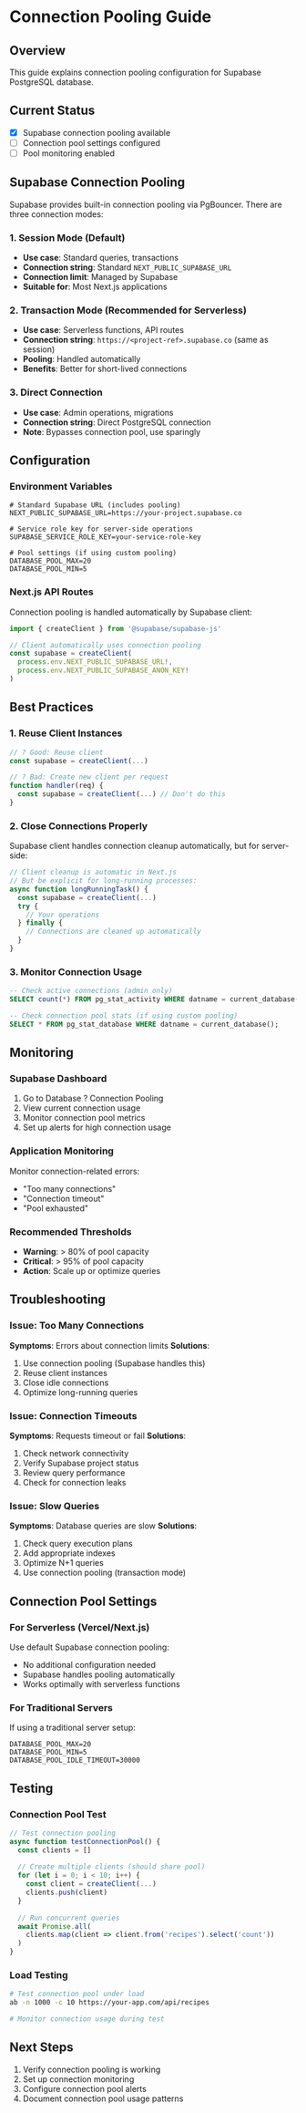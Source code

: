 # Connection Pooling Guide

## Overview
This guide explains connection pooling configuration for Supabase PostgreSQL database.

## Current Status
- [x] Supabase connection pooling available
- [ ] Connection pool settings configured
- [ ] Pool monitoring enabled

## Supabase Connection Pooling

Supabase provides built-in connection pooling via PgBouncer. There are three connection modes:

### 1. Session Mode (Default)
- **Use case**: Standard queries, transactions
- **Connection string**: Standard `NEXT_PUBLIC_SUPABASE_URL`
- **Connection limit**: Managed by Supabase
- **Suitable for**: Most Next.js applications

### 2. Transaction Mode (Recommended for Serverless)
- **Use case**: Serverless functions, API routes
- **Connection string**: `https://<project-ref>.supabase.co` (same as session)
- **Pooling**: Handled automatically
- **Benefits**: Better for short-lived connections

### 3. Direct Connection
- **Use case**: Admin operations, migrations
- **Connection string**: Direct PostgreSQL connection
- **Note**: Bypasses connection pool, use sparingly

## Configuration

### Environment Variables
```env
# Standard Supabase URL (includes pooling)
NEXT_PUBLIC_SUPABASE_URL=https://your-project.supabase.co

# Service role key for server-side operations
SUPABASE_SERVICE_ROLE_KEY=your-service-role-key

# Pool settings (if using custom pooling)
DATABASE_POOL_MAX=20
DATABASE_POOL_MIN=5
```

### Next.js API Routes
Connection pooling is handled automatically by Supabase client:

```typescript
import { createClient } from '@supabase/supabase-js'

// Client automatically uses connection pooling
const supabase = createClient(
  process.env.NEXT_PUBLIC_SUPABASE_URL!,
  process.env.NEXT_PUBLIC_SUPABASE_ANON_KEY!
)
```

## Best Practices

### 1. Reuse Client Instances
```typescript
// ? Good: Reuse client
const supabase = createClient(...)

// ? Bad: Create new client per request
function handler(req) {
  const supabase = createClient(...) // Don't do this
}
```

### 2. Close Connections Properly
Supabase client handles connection cleanup automatically, but for server-side:

```typescript
// Client cleanup is automatic in Next.js
// But be explicit for long-running processes:
async function longRunningTask() {
  const supabase = createClient(...)
  try {
    // Your operations
  } finally {
    // Connections are cleaned up automatically
  }
}
```

### 3. Monitor Connection Usage
```sql
-- Check active connections (admin only)
SELECT count(*) FROM pg_stat_activity WHERE datname = current_database();

-- Check connection pool stats (if using custom pooling)
SELECT * FROM pg_stat_database WHERE datname = current_database();
```

## Monitoring

### Supabase Dashboard
1. Go to Database ? Connection Pooling
2. View current connection usage
3. Monitor connection pool metrics
4. Set up alerts for high connection usage

### Application Monitoring
Monitor connection-related errors:
- "Too many connections"
- "Connection timeout"
- "Pool exhausted"

### Recommended Thresholds
- **Warning**: > 80% of pool capacity
- **Critical**: > 95% of pool capacity
- **Action**: Scale up or optimize queries

## Troubleshooting

### Issue: Too Many Connections
**Symptoms**: Errors about connection limits
**Solutions**:
1. Use connection pooling (Supabase handles this)
2. Reuse client instances
3. Close idle connections
4. Optimize long-running queries

### Issue: Connection Timeouts
**Symptoms**: Requests timeout or fail
**Solutions**:
1. Check network connectivity
2. Verify Supabase project status
3. Review query performance
4. Check for connection leaks

### Issue: Slow Queries
**Symptoms**: Database queries are slow
**Solutions**:
1. Check query execution plans
2. Add appropriate indexes
3. Optimize N+1 queries
4. Use connection pooling (transaction mode)

## Connection Pool Settings

### For Serverless (Vercel/Next.js)
Use default Supabase connection pooling:
- No additional configuration needed
- Supabase handles pooling automatically
- Works optimally with serverless functions

### For Traditional Servers
If using a traditional server setup:
```env
DATABASE_POOL_MAX=20
DATABASE_POOL_MIN=5
DATABASE_POOL_IDLE_TIMEOUT=30000
```

## Testing

### Connection Pool Test
```typescript
// Test connection pooling
async function testConnectionPool() {
  const clients = []
  
  // Create multiple clients (should share pool)
  for (let i = 0; i < 10; i++) {
    const client = createClient(...)
    clients.push(client)
  }
  
  // Run concurrent queries
  await Promise.all(
    clients.map(client => client.from('recipes').select('count'))
  )
}
```

### Load Testing
```bash
# Test connection pool under load
ab -n 1000 -c 10 https://your-app.com/api/recipes

# Monitor connection usage during test
```

## Next Steps
1. Verify connection pooling is working
2. Set up connection monitoring
3. Configure connection pool alerts
4. Document connection pool usage patterns
